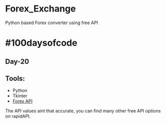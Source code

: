 # Forex_Exchange
Python based Forex converter using free API


# #100daysofcode

## Day-20

## Tools:
- Python
- Tkinter
- [Forex API](https://api.forex/)

The
API values aint that accurate, you can find many other free API options on rapidAPI.
